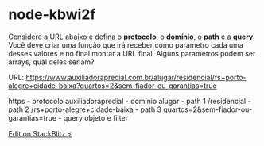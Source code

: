 # node-kbwi2f

Considere a URL abaixo e defina o **protocolo**, o **domínio**, o **path** e a **query**. Você deve criar uma função que irá receber como parametro cada uma desses valores e no final montar a URL final. Alguns parametros podem ser arrays, qual deles seriam?

URL: https://www.auxiliadorapredial.com.br/alugar/residencial/rs+porto-alegre+cidade-baixa?quartos=2&sem-fiador-ou-garantias=true

https - protocolo
auxiliadorapredial - domínio
alugar - path 1
/residencial - path 2
/rs+porto-alegre+cidade-baixa - path 3
quartos=2&sem-fiador-ou-garantias=true - query objeto e filter

[Edit on StackBlitz ⚡️](https://stackblitz.com/edit/node-kbwi2f)
